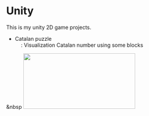 # Unity

This is my unity 2D game projects.
<html>
  <body>
    <ul>
      <li>Catalan puzzle <br>
        &nbsp&nbsp&nbsp : Visualization Catalan number using some blocks
    </li>
  </ul>
 
  &nbsp <img src = "http://cfile27.uf.tistory.com/image/998058395A68BCD6141ACE" width = "300" height = "150">
  
  </body>
</html>
